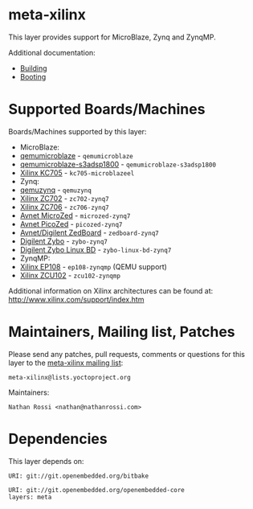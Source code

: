 meta-xilinx
===========

This layer provides support for MicroBlaze, Zynq and ZynqMP.

Additional documentation:
 * [Building](README.building.md)
 * [Booting](README.booting.md)

Supported Boards/Machines
=========================

Boards/Machines supported by this layer:
 * MicroBlaze:
  * [qemumicroblaze](conf/machine/qemumicroblaze.conf) - `qemumicroblaze`
  * [qemumicroblaze-s3adsp1800](conf/machine/qemumicroblaze-s3adsp1800.conf) - `qemumicroblaze-s3adsp1800`
  * [Xilinx KC705](conf/machine/kc705-microblazeel.conf) - `kc705-microblazeel`
 * Zynq:
  * [qemuzynq](conf/machine/qemuzynq.conf) - `qemuzynq`
  * [Xilinx ZC702](conf/machine/zc702-zynq7.conf) - `zc702-zynq7`
  * [Xilinx ZC706](conf/machine/zc706-zynq7.conf) - `zc706-zynq7`
  * [Avnet MicroZed](conf/machine/microzed-zynq7.conf) - `microzed-zynq7`
  * [Avnet PicoZed](conf/machine/picozed-zynq7.conf) - `picozed-zynq7`
  * [Avnet/Digilent ZedBoard](conf/machine/zedboard-zynq7.conf) - `zedboard-zynq7`
  * [Digilent Zybo](conf/machine/zybo-zynq7.conf) - `zybo-zynq7`
  * [Digilent Zybo Linux BD](conf/machine/zybo-linux-bd-zynq7.conf) - `zybo-linux-bd-zynq7`
 * ZynqMP:
  * [Xilinx EP108](conf/machine/ep108-zynqmp.conf) - `ep108-zynqmp` (QEMU support)
  * [Xilinx ZCU102](conf/machine/zcu102-zynqmp.conf) - `zcu102-zynqmp`

Additional information on Xilinx architectures can be found at:
	http://www.xilinx.com/support/index.htm

Maintainers, Mailing list, Patches
==================================

Please send any patches, pull requests, comments or questions for this layer to
the [meta-xilinx mailing list](https://lists.yoctoproject.org/listinfo/meta-xilinx):

	meta-xilinx@lists.yoctoproject.org

Maintainers:

	Nathan Rossi <nathan@nathanrossi.com>

Dependencies
============

This layer depends on:

	URI: git://git.openembedded.org/bitbake

	URI: git://git.openembedded.org/openembedded-core
	layers: meta

